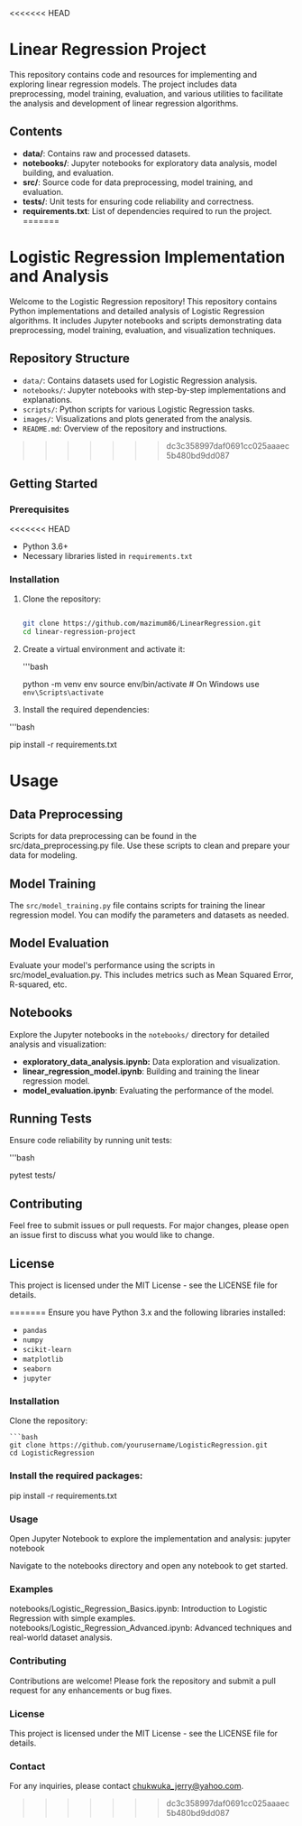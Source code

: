 <<<<<<< HEAD
# Linear Regression Project

This repository contains code and resources for implementing and exploring linear regression models. The project includes data preprocessing, model training, evaluation, and various utilities to facilitate the analysis and development of linear regression algorithms.

## Contents

- **data/**: Contains raw and processed datasets.
- **notebooks/**: Jupyter notebooks for exploratory data analysis, model building, and evaluation.
- **src/**: Source code for data preprocessing, model training, and evaluation.
- **tests/**: Unit tests for ensuring code reliability and correctness.
- **requirements.txt**: List of dependencies required to run the project.
=======
# Logistic Regression Implementation and Analysis

Welcome to the Logistic Regression repository! This repository contains Python implementations and detailed analysis of Logistic Regression algorithms. It includes Jupyter notebooks and scripts demonstrating data preprocessing, model training, evaluation, and visualization techniques.

## Repository Structure

- `data/`: Contains datasets used for Logistic Regression analysis.
- `notebooks/`: Jupyter notebooks with step-by-step implementations and explanations.
- `scripts/`: Python scripts for various Logistic Regression tasks.
- `images/`: Visualizations and plots generated from the analysis.
- `README.md`: Overview of the repository and instructions.
>>>>>>> dc3c358997daf0691cc025aaaec5b480bd9dd087

## Getting Started

### Prerequisites

<<<<<<< HEAD
- Python 3.6+
- Necessary libraries listed in `requirements.txt`

### Installation

1. Clone the repository:
   
   ```bash
   
   git clone https://github.com/mazimum86/LinearRegression.git
   cd linear-regression-project

2. Create a virtual environment and activate it:
   
   '''bash
   
   python -m venv env
   source env/bin/activate  # On Windows use `env\Scripts\activate`
   
3. Install the required dependencies:
 
  '''bash

   pip install -r requirements.txt

# Usage
## Data Preprocessing
Scripts for data preprocessing can be found in the src/data_preprocessing.py file. Use these scripts to clean and prepare your data for modeling.

## Model Training
The `src/model_training.py` file contains scripts for training the linear regression model. You can modify the parameters and datasets as needed.

## Model Evaluation
Evaluate your model's performance using the scripts in src/model_evaluation.py. This includes metrics such as Mean Squared Error, R-squared, etc.

## Notebooks
Explore the Jupyter notebooks in the `notebooks/` directory for detailed analysis and visualization:

* **exploratory_data_analysis.ipynb:** Data exploration and visualization.
* **linear_regression_model.ipynb**: Building and training the linear regression model.
* **model_evaluation.ipynb**: Evaluating the performance of the model.
## Running Tests
Ensure code reliability by running unit tests:

'''bash

pytest tests/

## Contributing
Feel free to submit issues or pull requests. For major changes, please open an issue first to discuss what you would like to change.

## License
This project is licensed under the MIT License - see the LICENSE file for details.

=======
Ensure you have Python 3.x and the following libraries installed:

- `pandas`
- `numpy`
- `scikit-learn`
- `matplotlib`
- `seaborn`
- `jupyter`

### Installation

Clone the repository:

    ```bash
    git clone https://github.com/yourusername/LogisticRegression.git
    cd LogisticRegression
     

### Install the required packages:

pip install -r requirements.txt

### Usage

Open Jupyter Notebook to explore the implementation and analysis:
jupyter notebook

Navigate to the notebooks directory and open any notebook to get started.

### Examples
notebooks/Logistic_Regression_Basics.ipynb: Introduction to Logistic Regression with simple examples.
notebooks/Logistic_Regression_Advanced.ipynb: Advanced techniques and real-world dataset analysis.

### Contributing
Contributions are welcome! Please fork the repository and submit a pull request for any enhancements or bug fixes.

### License
This project is licensed under the MIT License - see the LICENSE file for details.

### Contact
For any inquiries, please contact chukwuka_jerry@yahoo.com.
>>>>>>> dc3c358997daf0691cc025aaaec5b480bd9dd087

